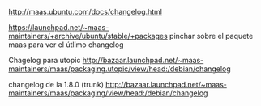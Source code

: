 http://maas.ubuntu.com/docs/changelog.html


https://launchpad.net/~maas-maintainers/+archive/ubuntu/stable/+packages
pinchar sobre el paquete maas para ver el útlimo changelog

Chagelog para utopic
http://bazaar.launchpad.net/~maas-maintainers/maas/packaging.utopic/view/head:/debian/changelog

changelog de la 1.8.0 (trunk)
http://bazaar.launchpad.net/~maas-maintainers/maas/packaging/view/head:/debian/changelog
